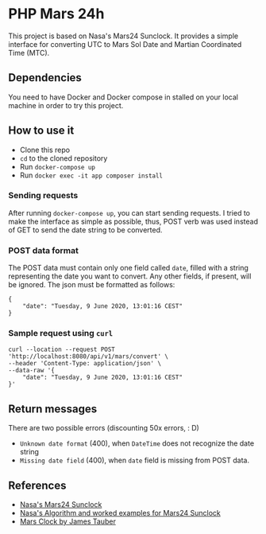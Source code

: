 # PHP Mars 24h
This project is based on Nasa's Mars24 Sunclock. It provides a simple interface 
for converting UTC to Mars Sol Date and Martian Coordinated Time (MTC).

## Dependencies
You need to have Docker and Docker compose in
stalled on your local machine in
order to try this project.

## How to use it
* Clone this repo
* `cd` to the cloned repository
* Run `docker-compose up`
* Run `docker exec -it app composer install`

### Sending requests
After running `docker-compose up`, you can start sending requests. I tried to
make the interface as simple as possible, thus, POST verb was used instead of GET
to send the date string to be converted.

### POST data format
The POST data must contain only one field called `date`, filled with a string
representing the date you want to convert. Any other fields, if present, will
be ignored. The json must be formatted as follows:

```
{
    "date": "Tuesday, 9 June 2020, 13:01:16 CEST"
}
```

### Sample request using `curl`
```
curl --location --request POST 'http://localhost:8080/api/v1/mars/convert' \
--header 'Content-Type: application/json' \
--data-raw '{
	"date": "Tuesday, 9 June 2020, 13:01:16 CEST"
}'
```

## Return messages
There are two possible errors (discounting 50x errors, : D)
* `Unknown date format` (400), when `DateTime` does not recognize the date string
* `Missing date field` (400), when `date` field is missing from POST data. 

## References
* [Nasa's Mars24 Sunclock](https://www.giss.nasa.gov/tools/mars24/)
* [Nasa's Algorithm and worked examples for Mars24 Sunclock](https://www.giss.nasa.gov/tools/mars24/help/algorithm.html)
* [Mars Clock by James Tauber](https://jtauber.github.io/mars-clock/)
